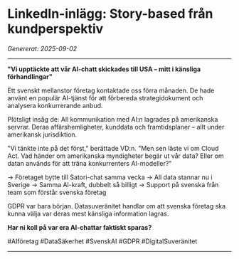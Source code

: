 # LinkedIn-inlägg: Story-based från kundperspektiv
*Genererat: 2025-09-02*

---

**"Vi upptäckte att vår AI-chatt skickades till USA – mitt i känsliga förhandlingar"**

Ett svenskt mellanstor företag kontaktade oss förra månaden. De hade använt en populär AI-tjänst för att förbereda strategidokument och analysera konkurrerande anbud.

Plötsligt insåg de: All kommunikation med AI:n lagrades på amerikanska servrar. Deras affärshemligheter, kunddata och framtidsplaner – allt under amerikansk jurisdiktion.

"Vi tänkte inte på det först," berättade VD:n. "Men sen läste vi om Cloud Act. Vad händer om amerikanska myndigheter begär ut vår data? Eller om datan används för att träna konkurrenters AI-modeller?"

→ Företaget bytte till Satori-chat samma vecka
→ All data stannar nu i Sverige
→ Samma AI-kraft, dubbelt så billigt
→ Support på svenska från team som förstår svenska företag

GDPR var bara början. Datasuveränitet handlar om att svenska företag ska kunna välja var deras mest känsliga information lagras.

**Har ni koll på var era AI-chattar faktiskt sparas?**

#AIföretag #DataSäkerhet #SvenskAI #GDPR #DigitalSuveränitet

---